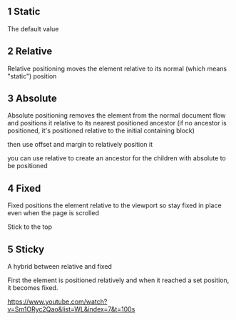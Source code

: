 ## 1 Static
The default value

## 2 Relative
Relative positioning moves the element relative to its normal (which means "static") position

## 3 Absolute
Absolute positioning removes the element from the normal document flow and positions it relative to its nearest positioned ancestor (if no ancestor is positioned, it's positioned relative to the initial containing block)

then use offset and margin to relatively position it

you can use relative to create an ancestor for the children with absolute to be positioned

## 4 Fixed
Fixed positions the element relative to the viewport
so stay fixed in place even when the page is scrolled

Stick to the top

## 5 Sticky
A hybrid between relative and fixed

First the element is positioned relatively and when it reached a set position, it becomes fixed. 

https://www.youtube.com/watch?v=Sm1ORyc2Qao&list=WL&index=7&t=100s
